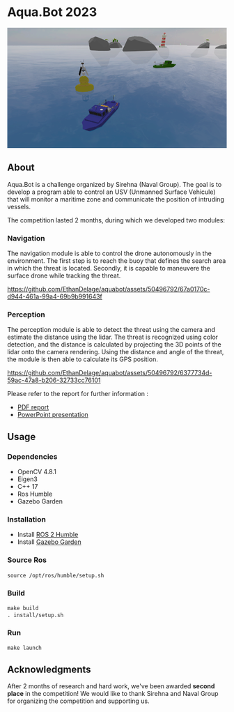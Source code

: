 # Aqua.Bot 2023

![](assets/aquabot_cover.png)

## About

Aqua.Bot is a challenge organized by Sirehna (Naval Group). The goal is to develop a program able to control an USV (Unmanned Surface Vehicule) that will monitor a maritime zone and communicate the position of intruding vessels.

The competition lasted 2 months, during which we developed two modules:

### Navigation
The navigation module is able to control the drone autonomously in the environment. The first step is to reach the buoy that defines the search area in which the threat is located.
Secondly, it is capable to maneuvere the surface drone while tracking the threat.

https://github.com/EthanDelage/aquabot/assets/50496792/67a0170c-d944-461a-99a4-69b9b991643f



### Perception
The perception module is able to detect the threat using the camera and estimate the distance using the lidar. The threat is recognized using color detection, and the distance is calculated by projecting the 3D points of the lidar onto the camera rendering. Using the distance and angle of the threat, the module is then able to calculate its GPS position.

https://github.com/EthanDelage/aquabot/assets/50496792/6377734d-59ac-47a8-b206-32733cc76101


Please refer to the report for further information :

- [PDF report](assets/report.pdf)
- [PowerPoint presentation](assets/presentation)

## Usage

### Dependencies

- OpenCV 4.8.1
- Eigen3
- C++ 17
- Ros Humble
- Gazebo Garden

### Installation

- Install [ROS 2 Humble](https://docs.ros.org/en/humble/Installation/Ubuntu-Install-Debians.html)
- Install [Gazebo Garden](https://gazebosim.org/docs/garden/install_ubuntu)

### Source Ros

```shell
source /opt/ros/humble/setup.sh
```

### Build

```shell
make build
. install/setup.sh
```

### Run

```shell
make launch
```

## Acknowledgments

After 2 months of research and hard work, we've been awarded **second place** in the competition!
We would like to thank Sirehna and Naval Group for organizing the competition and supporting us. 
